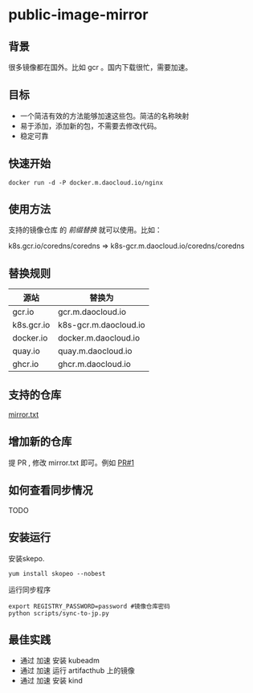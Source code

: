 # public-image-mirror

## 背景
很多镜像都在国外。比如 gcr 。国内下载很忙，需要加速。

## 目标

* 一个简洁有效的方法能够加速这些包。简洁的名称映射
* 易于添加，添加新的包，不需要去修改代码。
* 稳定可靠

## 快速开始

```
docker run -d -P docker.m.daocloud.io/nginx

```




## 使用方法

支持的镜像仓库 的 *前缀替换* 就可以使用。比如：

k8s.gcr.io/coredns/coredns => k8s-gcr.m.daocloud.io/coredns/coredns

## 替换规则

| 源站     | 替换为 |
| -------  | ------- |
| gcr.io  |  gcr.m.daocloud.io       |
| k8s.gcr.io  |  k8s-gcr.m.daocloud.io      |
| docker.io  |  docker.m.daocloud.io      |
| quay.io  |  quay.m.daocloud.io     |
| ghcr.io  | ghcr.m.daocloud.io   |

## 支持的仓库

[mirror.txt](mirror.txt)

## 增加新的仓库

提 PR , 修改 mirror.txt 即可。例如 [PR#1](https://github.com/DaoCloud/public-image-mirror/pull/1/)

## 如何查看同步情况

TODO


## 安装运行

安装skepo.
```
yum install skopeo --nobest
```


运行同步程序

```
export REGISTRY_PASSWORD=password #镜像仓库密码
python scripts/sync-to-jp.py
```


## 最佳实践
* 通过 加速 安装 kubeadm
* 通过 加速 运行 artifacthub 上的镜像
* 通过 加速 安装 kind

